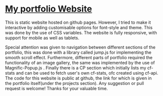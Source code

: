 <a href="https://sarvjot.github.io/"> My portfolio Website </a> 
=============================


This is static website hosted on github pages. However, I tried to make it interactive by adding customisable options for font-style and theme. This was done by the use of CSS variables. The website is fully responsive, with support for mobile as well as tablets. 

Special attention was given to navigation between different sections of the portfolio, this was done with a library called jump.js for implementing the smooth scroll effect. Furthermore, different parts of portfolio required the functionality of an image gallery, the same was implemented by the use of Magnific-Popup.js . Finally there is a CP section which initially lists my cf-stats and can be used to fetch user's own cf-stats, ofc created using cf-api. The code for this website is public at github, the link for which is given in the portfolio itself(under the projects section). Any suggestion or pull request is welcome! Thanks for your valuable time.
